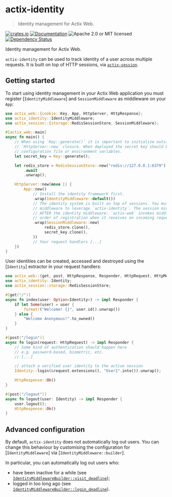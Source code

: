 # actix-identity

> Identity management for Actix Web.

<!-- prettier-ignore-start -->

[![crates.io](https://img.shields.io/crates/v/actix-identity?label=latest)](https://crates.io/crates/actix-identity)
[![Documentation](https://docs.rs/actix-identity/badge.svg?version=0.8.0)](https://docs.rs/actix-identity/0.8.0)
![Apache 2.0 or MIT licensed](https://img.shields.io/crates/l/actix-identity)
[![Dependency Status](https://deps.rs/crate/actix-identity/0.8.0/status.svg)](https://deps.rs/crate/actix-identity/0.8.0)

<!-- prettier-ignore-end -->

<!-- cargo-rdme start -->

Identity management for Actix Web.

`actix-identity` can be used to track identity of a user across multiple requests. It is built on top of HTTP sessions, via [`actix-session`](https://docs.rs/actix-session).

## Getting started

To start using identity management in your Actix Web application you must register [`IdentityMiddleware`] and `SessionMiddleware` as middleware on your `App`:

```rust
use actix_web::{cookie::Key, App, HttpServer, HttpResponse};
use actix_identity::IdentityMiddleware;
use actix_session::{storage::RedisSessionStore, SessionMiddleware};

#[actix_web::main]
async fn main() {
    // When using `Key::generate()` it is important to initialize outside of the
    // `HttpServer::new` closure. When deployed the secret key should be read from a
    // configuration file or environment variables.
    let secret_key = Key::generate();

    let redis_store = RedisSessionStore::new("redis://127.0.0.1:6379")
        .await
        .unwrap();

    HttpServer::new(move || {
        App::new()
            // Install the identity framework first.
            .wrap(IdentityMiddleware::default())
            // The identity system is built on top of sessions. You must install the session
            // middleware to leverage `actix-identity`. The session middleware must be mounted
            // AFTER the identity middleware: `actix-web` invokes middleware in the OPPOSITE
            // order of registration when it receives an incoming request.
            .wrap(SessionMiddleware::new(
                 redis_store.clone(),
                 secret_key.clone(),
            ))
            // Your request handlers [...]
    })
}
```

User identities can be created, accessed and destroyed using the [`Identity`] extractor in your request handlers:

```rust
use actix_web::{get, post, HttpResponse, Responder, HttpRequest, HttpMessage};
use actix_identity::Identity;
use actix_session::storage::RedisSessionStore;

#[get("/")]
async fn index(user: Option<Identity>) -> impl Responder {
    if let Some(user) = user {
        format!("Welcome! {}", user.id().unwrap())
    } else {
        "Welcome Anonymous!".to_owned()
    }
}

#[post("/login")]
async fn login(request: HttpRequest) -> impl Responder {
    // Some kind of authentication should happen here
    // e.g. password-based, biometric, etc.
    // [...]

    // attach a verified user identity to the active session
    Identity::login(&request.extensions(), "User1".into()).unwrap();

    HttpResponse::Ok()
}

#[post("/logout")]
async fn logout(user: Identity) -> impl Responder {
    user.logout();
    HttpResponse::Ok()
}
```

## Advanced configuration

By default, `actix-identity` does not automatically log out users. You can change this behaviour by customising the configuration for [`IdentityMiddleware`] via [`IdentityMiddleware::builder`].

In particular, you can automatically log out users who:

- have been inactive for a while (see [`IdentityMiddlewareBuilder::visit_deadline`]);
- logged in too long ago (see [`IdentityMiddlewareBuilder::login_deadline`]).

[`IdentityMiddlewareBuilder::visit_deadline`]: config::IdentityMiddlewareBuilder::visit_deadline
[`IdentityMiddlewareBuilder::login_deadline`]: config::IdentityMiddlewareBuilder::login_deadline

<!-- cargo-rdme end -->
